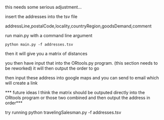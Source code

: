this needs some serious adjustment...

insert the addresses into the tsv file

addressLine,postalCode,locality,countryRegion,goodsDemand,comment

run main.py with a command line argument 
    
    python main.py -f addresses.tsv

then it will give you a matrix of distances

you then have input that into the ORtools.py program.  (this section needs to be reworked)
 it will then output the order to go 

then input these address into google maps and you can send to email which will create a link

*** future ideas I think the matrix should be outputed directly into the ORtools program or those two combined 
and then output the address in order***

try running 
python travelingSalesman.py -f addresses.tsv
